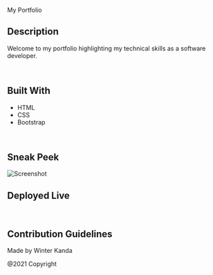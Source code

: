 My Portfolio


## Description
Welcome to my portfolio highlighting my technical skills as a software developer.

&nbsp;

## Built With
* HTML 
* CSS
* Bootstrap

&nbsp;

## Sneak Peek
![Screenshot](assets/screenshot.png)
&nbsp;



## Deployed Live




&nbsp;


## Contribution Guidelines

Made by Winter Kanda 

@2021 Copyright